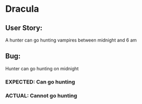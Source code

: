 # Dracula

## User Story:
A hunter can go hunting vampires between midnight and 6 am
## Bug:
Hunter can go hunting on midnight
### EXPECTED: Can go hunting
### ACTUAL: Cannot go hunting

